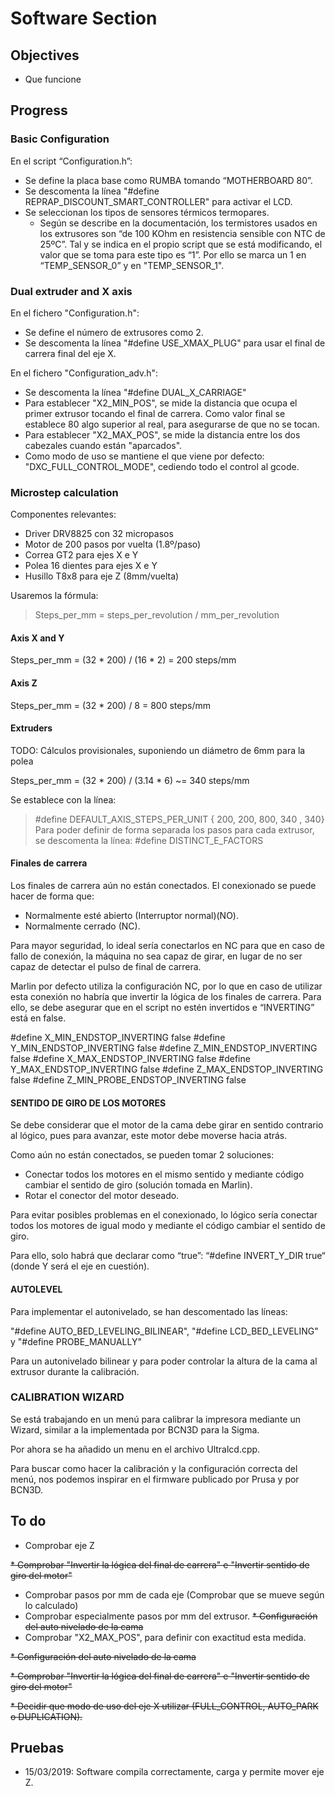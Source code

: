# Software Section

## Objectives

* Que funcione

## Progress

### Basic Configuration
En el script “Configuration.h”:
* Se define la placa base como RUMBA tomando “MOTHERBOARD 80”.
* Se descomenta la línea "#define REPRAP_DISCOUNT_SMART_CONTROLLER" para activar el LCD.
* Se seleccionan los tipos de sensores térmicos termopares.
	* Según se describe en la documentación, los termistores usados en los extrusores son “de 100 KOhm en resistencia sensible con NTC de 25ºC”. Tal y se indica en el propio script que se está modificando, el valor que se toma para este tipo es “1”. Por ello se marca un 1 en “TEMP_SENSOR_0” y  en "TEMP_SENSOR_1".

### Dual extruder and X axis

En el fichero "Configuration.h":
* Se define el número de extrusores como 2.
* Se descomenta la línea "#define USE_XMAX_PLUG" para usar el final de carrera final del eje X.

En el fichero "Configuration_adv.h":
* Se descomenta la línea "#define DUAL_X_CARRIAGE"
* Para establecer "X2_MIN_POS", se mide la distancia que ocupa el primer extrusor tocando el final de carrera. Como valor final se establece 80 algo superior al real, para asegurarse de que no se tocan.
* Para establecer "X2_MAX_POS", se mide la distancia entre los dos cabezales cuando están "aparcados".
* Como modo de uso se mantiene el que viene por defecto: "DXC_FULL_CONTROL_MODE", cediendo todo el control al gcode.


### Microstep calculation

Componentes relevantes:
* Driver DRV8825 con 32 micropasos
* Motor de 200 pasos por vuelta (1.8º/paso)
* Correa GT2 para ejes X e Y
* Polea 16 dientes para ejes X e Y
* Husillo T8x8 para eje Z (8mm/vuelta)

Usaremos la fórmula:
>	Steps_per_mm = steps_per_revolution / mm_per_revolution

#### Axis X and Y

Steps_per_mm = (32 \* 200) / (16 \* 2) = 200 steps/mm

#### Axis Z

Steps_per_mm = (32 \* 200) / 8 = 800 steps/mm

#### Extruders

TODO: Cálculos provisionales, suponiendo un diámetro de 6mm para la polea


Steps_per_mm = (32 \* 200) / (3.14 \* 6) ~= 340 steps/mm


Se establece con la línea:
> #define DEFAULT_AXIS_STEPS_PER_UNIT   { 200, 200, 800, 340 , 340}
Para poder definir de forma separada los pasos para cada extrusor, se descomenta la línea:
> #define DISTINCT_E_FACTORS


#### Finales de carrera

Los finales de carrera aún no están conectados. El conexionado se puede hacer de forma que:
* Normalmente esté abierto (Interruptor normal)(NO).
* Normalmente cerrado (NC).

Para mayor seguridad, lo ideal sería conectarlos en NC para que en caso de fallo de conexión, la máquina no sea capaz de girar, en lugar de no ser capaz de detectar el pulso de final de carrera.

Marlin por defecto utiliza la configuración NC, por lo que en caso de utilizar esta conexión no habría que invertir la lógica de los finales de carrera. Para ello, se debe asegurar que en el script no estén invertidos e “INVERTING” está en false.

#define X_MIN_ENDSTOP_INVERTING false #define Y_MIN_ENDSTOP_INVERTING false #define Z_MIN_ENDSTOP_INVERTING false #define X_MAX_ENDSTOP_INVERTING false #define Y_MAX_ENDSTOP_INVERTING false #define Z_MAX_ENDSTOP_INVERTING false #define Z_MIN_PROBE_ENDSTOP_INVERTING false


#### SENTIDO DE GIRO DE LOS MOTORES

Se debe considerar que el motor de la cama debe girar en sentido contrario al lógico, pues para avanzar, este motor debe moverse hacia atrás.

Como aún no están conectados, se pueden tomar 2 soluciones: 
* Conectar todos los motores en el mismo sentido y mediante código cambiar el sentido de giro (solución tomada en Marlin).
* Rotar el conector del motor deseado.

Para evitar posibles problemas en el conexionado, lo lógico sería conectar todos los motores de igual modo y mediante el código cambiar el sentido de giro.

Para ello, solo habrá que declarar como “true”: “#define INVERT_Y_DIR true“ (donde Y será el eje en cuestión).


#### AUTOLEVEL

Para implementar el autonivelado, se han descomentado las líneas:

"#define AUTO_BED_LEVELING_BILINEAR", "#define LCD_BED_LEVELING" y "#define PROBE_MANUALLY" 

Para un autonivelado bilinear y para poder controlar la altura de la cama al extrusor durante la calibración.

### CALIBRATION WIZARD

Se está trabajando en un menú para calibrar la impresora mediante un Wizard, similar a la implementada por BCN3D para la Sigma.

Por ahora se ha añadido un menu en el archivo Ultralcd.cpp.

Para buscar como hacer la calibración y la configuración correcta del menú, nos podemos inspirar en el firmware publicado por Prusa y por BCN3D.

## To do

* Comprobar eje Z

~~* Comprobar "Invertir la lógica del final de carrera" e "Invertir sentido de giro del motor"~~
* Comprobar pasos por mm de cada eje (Comprobar que se mueve según lo calculado)
* Comprobar especialmente pasos por mm del extrusor.
~~* Configuración del auto nivelado de la cama~~
* Comprobar "X2_MAX_POS", para definir con exactitud esta medida.

~~* Configuración del auto nivelado de la cama~~

~~* Comprobar "Invertir la lógica del final de carrera" e "Invertir sentido de giro del motor"~~

~~* Decidir que modo de uso del eje X utilizar (FULL_CONTROL, AUTO_PARK o DUPLICATION).~~



## Pruebas

* 15/03/2019: Software compila correctamente, carga y permite mover eje Z.
